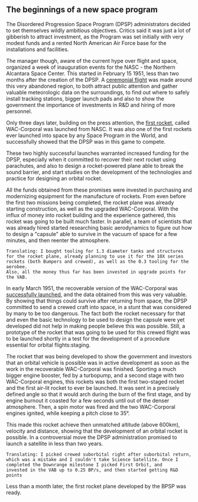 
## The beginnings of a new space program

The Disordered Progression Space Program (DPSP) administrators decided to set themselves wildly ambitious objectives.
Critics said it was just a lot of gibberish to attract investment, as the Program was set initially with very modest funds and a rented North American Air Force base for the installations and facilities.

The manager though, aware of the current hype over flight and space, organized a week of inauguration events for the NASC - the Northern Alcantara Space Center. 
This started in February 15 1951, less than two months after the creation of the DPSP. A [ceremonial flight](/missions/1951-02-15-first-launch.md) was made around this very abandoned region, 
to both attract public attention and gather valuable meteorologic data on the surroundings, to find out where to safely install tracking stations, bigger launch pads and also to show the government the 
importance of investments in R&D and hiring of more personnel.

Only three days later, building on the press attention, the [first rocket](/missions/1951-02-18-to-space.md), called WAC-Corporal was launched from NASC. 
It was also one of the first rockets ever launched into space by any Space Program in the World, and successfully showed that the DPSP was in this game to compete.

These two highly successful launches warranted increased funding for the DPSP, especially when it committed to recover their next rocket using parachutes, 
and also to design a rocket-powered plane able to break the sound barrier, and start studies on the development of the technologies and practice for designing an orbital rocket. 

All the funds obtained from these promises were invested in purchasing and modernizing equipment for the manufacture of rockets. From even before the first two missions being completed, the rocket plane 
was already starting construction, as well as the upgraded WAC-Corporal. With the influx of money into rocket building and the experience gathered, this rocket was going to be built much faster. 
In parallel, a team of scientists that was already hired started researching basic aerodynamics to figure out how to design a "capsule" able to survive in the vacuum of space for a few minutes, and then reenter the atmosphere. 

```
Translating: I bought tooling for 1.3 diameter tanks and structures for the rocket plane, already planning to use it for the 10X series rockets (both Bumpers and crewed), as well as the 0.3 tooling for the aerobee. 
Also, all the money thus far has been invested in upgrade points for the VAB.
```

In early March 1951, the recoverable version of the WAC-Corporal was [successfully launched](/missions/recovery.md), and the data obtained from this was very valuable. 
By showing that things could survive after returning from space, the DPSP committed to send a crewed craft into space, in a stunt that was considered by many to be too dangerous.
The fact both the rocket necessary for that and even the basic technology to be used to design the capsule were yet developed did not help in making people believe this was possible.
Still, a prototype of the rocket that was going to be used for this crewed flight was to be launched shortly in a test for the development of a procedure essential for orbital flights:staging.

The rocket that was being developed to show the government and investors that an orbital vehicle is possible was in active development as soon as the work in the recoverable WAC-Corporal was finished.
Sporting a much bigger engine booster, fed by a turbopump, and a second stage with two WAC-Corporal engines, this rockets was both the first two-staged rocket and the first air-lit rocket to ever be launched.
It was sent in a precisely defined angle so that it would arch during the burn of the first stage, and by engine burnout it coasted for a few seconds until out of the denser atmosphere. 
Then, a spin motor was fired and the two WAC-Corporal engines ignited, while keeping a pitch close to 35°. 

This made this rocket achieve then unmatched altitude (above 600km), velocity and distance, showing that the development of an orbital rocket is possible. In a controversial move the DPSP administration 
promised to launch a satellite in less than two years.

```
Translating: I picked crewed suborbital right after suborbital return, which was a mistake and I couldn't take Science Satellite. Once I completed the Downrange milestone I picked First Orbit, and 
invested in the VAB up to 0.25 BP/s, and then started getting R&D points
```

Less than a month later, the first rocket plane developed by the BPSP was ready.
